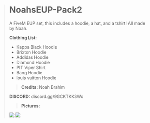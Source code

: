 > # NoahsEUP-Pack2
> A FiveM EUP set, this includes a hoodie, a hat, and a tshirt! All made by Noah.
> 
> 
> 
> 
> **Clothing List:**
> - Kappa Black Hoodie
> - Brixton Hoodie
> - Addidas Hoodie
> - Diamond Hoodie
> - PIT Viper Shirt
> - Bang Hoodie
> - louis vuitton Hoodie
> 
> 
> 
> > **Credits:** Noah Brahim
> 
> **DISCORD:** discord.gg/9GCKTKK3Wc
> 
> 
> 
> > **Pictures:**
> 
> ![](https://cdn.discordapp.com/attachments/801599642638352416/802233508709662760/unknown.png)
> ![](https://cdn.discordapp.com/attachments/801599642638352416/802233353888727071/unknown.png)
> > 
